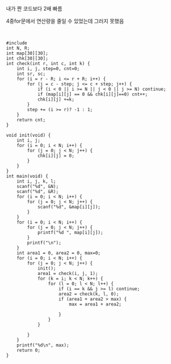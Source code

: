 내가 짠 코드보다 2배 빠름

4중for문에서 연산량을 줄일 수 있었는데 그러지 못했음

<pre> 
<code>
#include <stdio.h>
int N, R;
int map[30][30];
int chk[30][30];
int check(int r, int c, int k) {
	int i, j, step=0, cnt=0;
	int sr, sc;
	for (i = r - R; i <= r + R; i++) {
		for (j = c - step; j <= c + step; j++) {
			if (i < 0 || i >= N || j < 0 || j >= N) continue;
			if (map[i][j] == 0 && chk[i][j]==0) cnt++;
			chk[i][j] +=k;
		}
		step += (i >= r)? -1 : 1;
	}
	return cnt;
}

void init(void) {
	int i, j;
	for (i = 0; i < N; i++) {
		for (j = 0; j < N; j++) {
			chk[i][j] = 0;
		}
	}
}
int main(void) {
	int i, j, k, l;
	scanf("%d", &N);
	scanf("%d", &R);
	for (i = 0; i < N; i++) {
		for (j = 0; j < N; j++) {
			scanf("%d", &map[i][j]);
		}
	}
	for (i = 0; i < N; i++) {
		for (j = 0; j < N; j++) {
			printf("%d ", map[i][j]);
		}
		printf("\n");
	}
	int area1 = 0, area2 = 0, max=0;
	for (i = 0; i < N; i++) {
		for (j = 0; j < N; j++) {
			init();
			area1 = check(i, j, 1);
			for (k = i; k < N; k++) {
				for (l = 0; l < N; l++) {
					if (i == k && j >= l) continue;
					area2 = check(k, l, 0);
					if (area1 + area2 > max) {
						max = area1 + area2;
						
					}
				}
			}
			
		}
	}
	printf("%d\n", max);
	return 0;
}
</code>
</pre>
